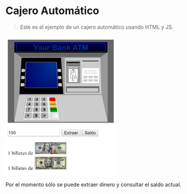 # Cajero Automático
>Este es el ejemplo de un cajero automático usando HTML y JS.

<img alt="Cash machine" src="cash-machine.png" width="300"/>

Por el momento sólo se puede extraer dinero y consultar el saldo actual.
